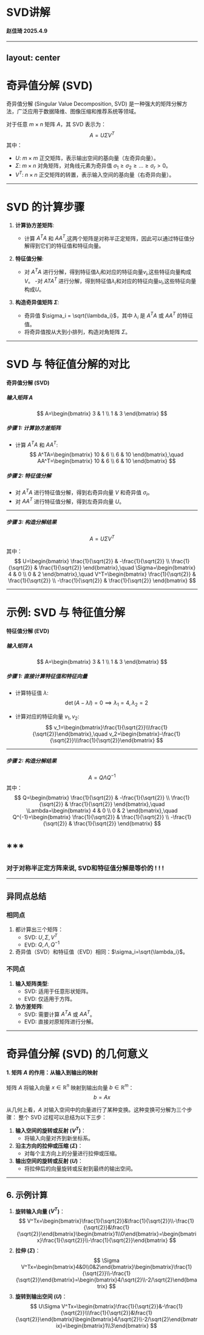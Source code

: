 # SVD讲解
#### 赵佳琦 2025.4.9
---
layout: center
---

# 奇异值分解 (SVD)

奇异值分解 (Singular Value Decomposition, SVD) 是一种强大的矩阵分解方法，广泛应用于数据降维、图像压缩和推荐系统等领域。

对于任意 $m \times n$ 矩阵 $A$，其 SVD 表示为：
$$
A = U \Sigma V^T
$$
其中：
- $U$: $m \times m$ 正交矩阵，表示输出空间的基向量（左奇异向量）。
- $\Sigma$: $m \times n$ 对角矩阵，对角线元素为奇异值 $\sigma_1 \geq \sigma_2 \geq \dots \geq \sigma_r > 0$。
- $V^T$: $n \times n$ 正交矩阵的转置，表示输入空间的基向量（右奇异向量）。

---

# SVD 的计算步骤

1. **计算协方差矩阵**:
   - 计算 $A^T A$ 和 $A A^T$,这两个矩阵是对称半正定矩阵，因此可以通过特征值分解得到它们的特征值和特征向量。
   
2. **特征值分解**:
   - 对 $A^T A$ 进行分解，得到特征值$\lambda_i$和对应的特征向量$v_i$,这些特征向量构成$V$。
   -对 $AT A^T$ 进行分解，得到特征值$\lambda_i$和对应的特征向量$u_i$,这些特征向量构成$U$。
3. **构造奇异值矩阵 $\Sigma$**:
   - 奇异值 $\sigma_i = \sqrt{\lambda_i}$，其中 $\lambda_i$ 是 $A^T A$ 或 $A A^T$ 的特征值。
   - 将奇异值按从大到小排列，构造对角矩阵 $\Sigma$。

---

# SVD 与 特征值分解的对比

#### 奇异值分解 (SVD)

##### 输入矩阵 $A$
$$
A=\begin{bmatrix}
3 & 1 \\
1 & 3
\end{bmatrix}
$$

##### 步骤 1: 计算协方差矩阵
- 计算 $A^TA$ 和 $AA^T$:
$$
A^TA=\begin{bmatrix}
10 & 6 \\
6 & 10
\end{bmatrix},\quad
AA^T=\begin{bmatrix}
10 & 6 \\
6 & 10
\end{bmatrix}
$$

##### 步骤 2: 特征值分解
- 对 $A^TA$ 进行特征值分解，得到右奇异向量 $V$ 和奇异值 $\sigma_i$。
- 对 $AA^T$ 进行特征值分解，得到左奇异向量 $U$。

---

##### 步骤 3: 构造分解结果
$$
A=U\Sigma V^T
$$

其中：
$$
U=\begin{bmatrix}
\frac{1}{\sqrt{2}} & -\frac{1}{\sqrt{2}} \\
\frac{1}{\sqrt{2}} & \frac{1}{\sqrt{2}}
\end{bmatrix},\quad
\Sigma=\begin{bmatrix}
4 & 0 \\
0 & 2
\end{bmatrix},\quad
V^T=\begin{bmatrix}
\frac{1}{\sqrt{2}} & \frac{1}{\sqrt{2}} \\
-\frac{1}{\sqrt{2}} & \frac{1}{\sqrt{2}}
\end{bmatrix}
$$

---

# 示例: SVD 与 特征值分解
#### 特征值分解 (EVD)

##### 输入矩阵 $A$
$$
A=\begin{bmatrix}
3 & 1 \\
1 & 3
\end{bmatrix}
$$

##### 步骤 1: 直接计算特征值和特征向量
- 计算特征值 $\lambda$:
$$
\det(A-\lambda I)=0\implies\lambda_1=4,\lambda_2=2
$$

- 计算对应的特征向量 $v_1,v_2$:
$$
v_1=\begin{bmatrix}\frac{1}{\sqrt{2}}\\\frac{1}{\sqrt{2}}\end{bmatrix},\quad
v_2=\begin{bmatrix}-\frac{1}{\sqrt{2}}\\\frac{1}{\sqrt{2}}\end{bmatrix}
$$
---

##### 步骤 2: 构造分解结果
$$
A=Q\Lambda Q^{-1}
$$
其中：
$$
Q=\begin{bmatrix}
\frac{1}{\sqrt{2}} & -\frac{1}{\sqrt{2}} \\
\frac{1}{\sqrt{2}} & \frac{1}{\sqrt{2}}
\end{bmatrix},\quad
\Lambda=\begin{bmatrix}
4 & 0 \\
0 & 2
\end{bmatrix},\quad
Q^{-1}=\begin{bmatrix}
\frac{1}{\sqrt{2}} & \frac{1}{\sqrt{2}} \\
-\frac{1}{\sqrt{2}} & \frac{1}{\sqrt{2}}
\end{bmatrix}
$$
# ***
### 对于对称半正定方阵来说, SVD和特征值分解是等价的 ! ! !   

---

## 异同点总结

### 相同点
1. 都计算出三个矩阵：
   - SVD: $U,\Sigma,V^T$
   - EVD: $Q,\Lambda,Q^{-1}$
2. 奇异值（SVD）和特征值（EVD）相同：$\sigma_i=\sqrt{\lambda_i}$。

### 不同点
1. **输入矩阵类型**:
   - SVD: 适用于任意形状矩阵。
   - EVD: 仅适用于方阵。
2. **协方差矩阵**:
   - SVD: 需要计算 $A^TA$ 或 $AA^T$。
   - EVD: 直接对原矩阵进行分解。

---

# 奇异值分解 (SVD) 的几何意义

#### 1. 矩阵 $A$ 的作用：从输入到输出的映射

矩阵 $A$ 将输入向量 $x\in\mathbb{R}^n$ 映射到输出向量 $b\in\mathbb{R}^m$：
$$
b=Ax
$$

从几何上看，$A$ 对输入空间中的向量进行了某种变换。这种变换可分解为三个步骤：
整个 SVD 过程可以总结为以下三步：
1. **输入空间的旋转或反射 ($V^T$)**：
   - 将输入向量对齐到新坐标系。
2. **沿主方向的拉伸或压缩 ($\Sigma$)**：
   - 对每个主方向上的分量进行拉伸或压缩。
3. **输出空间的旋转或反射 ($U$)**：
   - 将拉伸后的向量旋转或反射到最终的输出空间。
---

## 6. 示例计算

1. **旋转输入向量 ($V^T$)**：
   $$
   V^Tx=\begin{bmatrix}\frac{1}{\sqrt{2}}&\frac{1}{\sqrt{2}}\\-\frac{1}{\sqrt{2}}&\frac{1}{\sqrt{2}}\end{bmatrix}\begin{bmatrix}1\\0\end{bmatrix}=\begin{bmatrix}\frac{1}{\sqrt{2}}\\-\frac{1}{\sqrt{2}}\end{bmatrix}
   $$
2. **拉伸 ($\Sigma$)**：
   $$
   \Sigma V^Tx=\begin{bmatrix}4&0\\0&2\end{bmatrix}\begin{bmatrix}\frac{1}{\sqrt{2}}\\-\frac{1}{\sqrt{2}}\end{bmatrix}=\begin{bmatrix}4/\sqrt{2}\\-2/\sqrt{2}\end{bmatrix}
   $$
3. **旋转到输出空间 ($U$)**：
   $$
   U\Sigma V^Tx=\begin{bmatrix}\frac{1}{\sqrt{2}}&-\frac{1}{\sqrt{2}}\\\frac{1}{\sqrt{2}}&\frac{1}{\sqrt{2}}\end{bmatrix}\begin{bmatrix}4/\sqrt{2}\\-2/\sqrt{2}\end{bmatrix}=\begin{bmatrix}1\\3\end{bmatrix}
   $$


